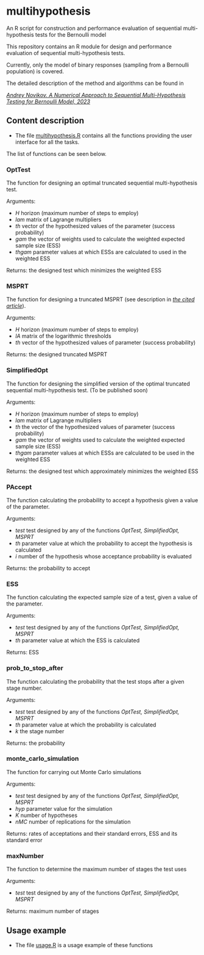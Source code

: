 # multihypothesis
An R script for construction and performance evaluation of sequential   multi-hypothesis tests for the Bernoulli model

This repository contains an R module for  design and performance evaluation of sequential multi-hypothesis tests.

Currently, only the model of binary responses (sampling from a Bernoulli population) is covered.

The detailed description of the method and algorithms can be found in

[*Andrey Novikov. A Numerical Approach to Sequential Multi-Hypothesis Testing for Bernoulli Model, 2023*](https://doi.org/10.1080/07474946.2023.2215825)

## Content description
* The file [multihypothesis.R](multihypothesis.R) contains all the functions providing the  user interface for all the tasks.

The list of functions can be seen below. 

### OptTest

The function for designing an optimal truncated sequential multi-hypothesis test.

Arguments:
* _H_ horizon (maximum number of steps to employ)
* _lam_ matrix of Lagrange multipliers
* _th_ vector of the hypothesized values of the parameter (success probability)
* _gam_ the vector of weights  used to calculate the weighted expected sample size (ESS) 
* _thgam_ parameter values at which ESSs are calculated to  used in the weighted ESS 

Returns:  the designed test which minimizes the weighted ESS

### MSPRT

The function for designing a truncated  MSPRT (see description in [*the cited article*](https://doi.org/10.48550/arXiv.2212.05151)).

Arguments:
* _H_ horizon (maximum number of steps to employ)
* _lA_ matrix of the logarithmic thresholds
* _th_ vector of the hypothesized values of parameter (success probability)

Returns:  the designed truncated MSPRT

### SimplifiedOpt

The function for designing the simplified version of the optimal truncated sequential multi-hypothesis test.
(To be published soon)

Arguments:
* _H_ horizon (maximum number of steps to employ)
* _lam_ matrix of Lagrange multipliers
* _th_ the vector of the hypothesized values of parameter (success probability)
* _gam_ the vector of weights  used to calculate the weighted expected sample size (ESS) 
* _thgam_ parameter values at which ESSs are calculated to  be used in the weighted ESS 

Returns:  the designed test which approximately minimizes the weighted ESS

### PAccept 

The function calculating the probability to accept a hypothesis given a value of the parameter. 

Arguments:
* _test_ test designed by any of the functions _OptTest, SimplifiedOpt, MSPRT_ 
* _th_ parameter value at which the probability to accept the hypothesis is calculated
* _i_ number of the hypothesis whose acceptance probability is evaluated

Returns: the probability to accept

### ESS

The function calculating the expected sample size of a test, given a value of the parameter.

Arguments:
* _test_ test designed by any of the functions _OptTest, SimplifiedOpt, MSPRT_
* _th_ parameter value at which the ESS is calculated

Returns: ESS

### prob_to_stop_after

The function calculating the probability that the test stops after a given stage number.

Arguments:
* _test_ test designed by any of the functions _OptTest, SimplifiedOpt, MSPRT_
* _th_ parameter value at which the probability is calculated
* _k_ the stage number

Returns: the probability

### monte_carlo_simulation

The function for carrying out Monte Carlo simulations

Arguments:

* _test_ test designed by any of the functions _OptTest, SimplifiedOpt, MSPRT_
* _hyp_ parameter value for the simulation
* _K_  number of hypotheses
* _nMC_ number of replications for the simulation

Returns: rates of acceptations and their standard errors, ESS and its standard error
         
### maxNumber

The function to determine the maximum number of stages the test uses

Arguments:

* _test_ test designed by any of the functions _OptTest, SimplifiedOpt, MSPRT_

Returns: maximum number of stages

## Usage example

* The file [usage.R](usage.R) is a usage example of these functions 

